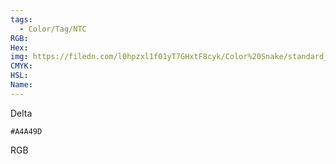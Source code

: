 ```yaml
---
tags:
  - Color/Tag/NTC
RGB:
Hex:
img: https://filedn.com/l0hpzxl1f01yT7GHxtF8cyk/Color%20Snake/standard_csv_to_svg//A4A49D.svg
CMYK:
HSL:
Name:
---
```

Delta
```palette
#A4A49D
```
RGB
